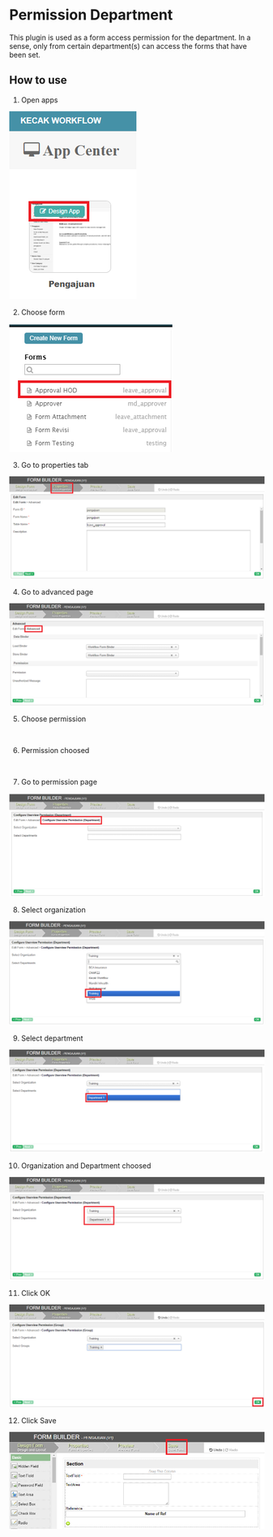 # Permission Department

This plugin is used as a form access permission for the department.
In a sense, only from certain department(s) can access the forms that have been set.

## How to use

1. Open apps

<img src="https://raw.githubusercontent.com/kinnara-digital-studio/kecak-workflow/master/docs/assets/permissionDepartment_openApps.png" alt="" />


2. Choose form

<img src="https://raw.githubusercontent.com/kinnara-digital-studio/kecak-workflow/master/docs/assets/permissionDepartment_chooseForm.png" alt="" />


3. Go to properties tab

<img src="https://raw.githubusercontent.com/kinnara-digital-studio/kecak-workflow/master/docs/assets/permissionDepartment_properties.png" alt="" />


4. Go to advanced page

<img src="https://raw.githubusercontent.com/kinnara-digital-studio/kecak-workflow/master/docs/assets/permissionDepartment_advanced.png" alt="" />


5. Choose permission

<img src="https://raw.githubusercontent.com/kinnara-digital-studio/kecak-workflow/master/docs/assets/permissionDepartment_choosePermission.png" alt="" />


6. Permission choosed

<img src="https://raw.githubusercontent.com/kinnara-digital-studio/kecak-workflow/master/docs/assets/permissionDepartment_choosed.png" alt="" />


7. Go to permission page

<img src="https://raw.githubusercontent.com/kinnara-digital-studio/kecak-workflow/master/docs/assets/permissionDepartment_permissionConfiguration.png" alt="" />


8. Select organization

<img src="https://raw.githubusercontent.com/kinnara-digital-studio/kecak-workflow/master/docs/assets/permissionDepartment_chooseOrganization.png" alt="" />


9. Select department

<img src="https://raw.githubusercontent.com/kinnara-digital-studio/kecak-workflow/master/docs/assets/permissionDepartment_chooseDept.png" alt="" />


10. Organization and Department choosed

<img src="https://raw.githubusercontent.com/kinnara-digital-studio/kecak-workflow/master/docs/assets/permissionDepartment_chooseOrganizationDept.png" alt="" />


11. Click OK

<img src="https://raw.githubusercontent.com/kinnara-digital-studio/kecak-workflow/master/docs/assets/permissionDepartment_ok.png" alt="" />


12. Click Save

<img src="https://raw.githubusercontent.com/kinnara-digital-studio/kecak-workflow/master/docs/assets/permissionDepartment_save.png" alt="" />
